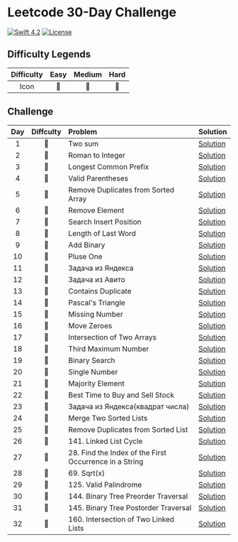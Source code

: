 # Leetcode 30-Day Challenge

[![Swift 4.2](https://img.shields.io/badge/Swift-5.0-orange.svg?style=flat)](https://developer.apple.com/swift/)  [![License](https://img.shields.io/github/license/mashape/apistatus.svg)](https://github.com/twho/LeetCode-Swift/blob/master/LICENSE)

## Difficulty Legends
| Difficulty | Easy | Medium | Hard |
|:--: | :--: | :--: |  :--: |
| Icon | 📗 | 📙 | 📕 |

## Challenge
| Day | Diffculty | Problem | Solution |
|:--:| :--: | :-- | -- |
| 1 |📗| Two sum | [Solution](https://github.com/artdima/leetcode-30-day-challenge-swift/blob/main/LeetCodeChallenge/twoSum.swift)|
| 2 |📙| Roman to Integer | [Solution](https://github.com/artdima/leetcode-30-day-challenge-swift/blob/main/LeetCodeChallenge/romanToInt.swift)|
| 3 |📗| Longest Common Prefix | [Solution](https://github.com/artdima/leetcode-30-day-challenge-swift/blob/main/LeetCodeChallenge/longestCommonPrefix.swift)|
| 4 |📗| Valid Parentheses | [Solution](https://github.com/artdima/leetcode-30-day-challenge-swift/blob/main/LeetCodeChallenge/validParentheses.swift)|
| 5 |📗| Remove Duplicates from Sorted Array | [Solution](https://github.com/artdima/leetcode-30-day-challenge-swift/blob/main/LeetCodeChallenge/removeDuplicates.swift)|
| 6 |📗| Remove Element | [Solution](https://github.com/artdima/leetcode-30-day-challenge-swift/blob/main/LeetCodeChallenge/removeElement.swift)|
| 7 |📗| Search Insert Position | [Solution](https://github.com/artdima/leetcode-30-day-challenge-swift/blob/main/LeetCodeChallenge/searchInsert.swift)|
| 8 |📗| Length of Last Word | [Solution](https://github.com/artdima/leetcode-30-day-challenge-swift/blob/main/LeetCodeChallenge/lengthOfLastWord.swift)|
| 9 |📙| Add Binary | [Solution](https://github.com/artdima/leetcode-30-day-challenge-swift/blob/main/LeetCodeChallenge/addBinary.swift)|
| 10 |📗| Pluse One | [Solution](https://github.com/artdima/leetcode-30-day-challenge-swift/blob/main/LeetCodeChallenge/plusOne.swift)|
| 11 |📙| Задача из Яндекса | [Solution](https://github.com/artdima/leetcode-30-day-challenge-swift/blob/main/LeetCodeChallenge/findSinfle.swift)|
| 12 |📙| Задача из Авито | [Solution](https://github.com/artdima/leetcode-30-day-challenge-swift/blob/main/LeetCodeChallenge/solve.swift)|
| 13 |📗| Contains Duplicate | [Solution](https://github.com/artdima/leetcode-30-day-challenge-swift/blob/main/LeetCodeChallenge/containsDuplicate.swift) |
| 14 |📗| Pascal's Triangle | [Solution](https://github.com/artdima/leetcode-30-day-challenge-swift/blob/main/LeetCodeChallenge/pascalTriangle.swift) |
| 15 |📗| Missing Number | [Solution](https://github.com/artdima/leetcode-30-day-challenge-swift/blob/main/LeetCodeChallenge/missingNumber.swift) |
| 16 |📗| Move Zeroes | [Solution](https://github.com/artdima/leetcode-30-day-challenge-swift/blob/main/LeetCodeChallenge/moveZeroes.swift) |
| 17 |📗| Intersection of Two Arrays | [Solution](https://github.com/artdima/leetcode-30-day-challenge-swift/blob/main/LeetCodeChallenge/intersection.swift) |
| 18 |📗| Third Maximum Number | [Solution](https://github.com/artdima/leetcode-30-day-challenge-swift/blob/main/LeetCodeChallenge/thirdMax.swift) |
| 19 |📗| Binary Search | [Solution](https://github.com/artdima/leetcode-30-day-challenge-swift/blob/main/LeetCodeChallenge/searchBinary.swift) |
| 20 |📗| Single Number | [Solution](https://github.com/artdima/leetcode-30-day-challenge-swift/blob/main/LeetCodeChallenge/singleNumber.swift) |
| 21 |📗| Majority Element | [Solution](https://github.com/artdima/leetcode-30-day-challenge-swift/blob/main/LeetCodeChallenge/majorityElement.swift) |
| 22 |📗| Best Time to Buy and Sell Stock | [Solution](https://github.com/artdima/leetcode-30-day-challenge-swift/blob/main/LeetCodeChallenge/maxProfit.swift) |
| 23 |📗| Задача из Яндекса(квадрат числа) | [Solution](https://github.com/artdima/leetcode-30-day-challenge-swift/blob/main/LeetCodeChallenge/numberSquare.swift) |
| 24 |📗| Merge Two Sorted Lists | [Solution](https://github.com/artdima/leetcode-30-day-challenge-swift/blob/main/LeetCodeChallenge/mergeTwoLists.swift) |
| 25 |📗| Remove Duplicates from Sorted List | [Solution](https://github.com/artdima/leetcode-30-day-challenge-swift/blob/main/LeetCodeChallenge/deleteDuplicates.swift) |
| 26 |📗| 141. Linked List Cycle | [Solution](https://github.com/artdima/leetcode-30-day-challenge-swift/blob/main/LeetCodeChallenge/hasCycle.swift) |
| 27 |📗| 28. Find the Index of the First Occurrence in a String | [Solution](https://github.com/artdima/leetcode-30-day-challenge-swift/blob/main/LeetCodeChallenge/strStr.swift) |
| 28 |📗| 69. Sqrt(x) | [Solution](https://github.com/artdima/leetcode-30-day-challenge-swift/blob/main/LeetCodeChallenge/mySqrt.swift) |
| 29 |📗| 125. Valid Palindrome | [Solution](https://github.com/artdima/leetcode-30-day-challenge-swift/blob/main/LeetCodeChallenge/isPalindrome.swift) |
| 30 |📗| 144. Binary Tree Preorder Traversal | [Solution](https://github.com/artdima/leetcode-30-day-challenge-swift/blob/main/LeetCodeChallenge/preorderTraversal.swift) |
| 31 |📗| 145. Binary Tree Postorder Traversal | [Solution](https://github.com/artdima/leetcode-30-day-challenge-swift/blob/main/LeetCodeChallenge/postorderTraversal.swift) |
| 32 |📗| 160. Intersection of Two Linked Lists | [Solution](https://github.com/artdima/leetcode-30-day-challenge-swift/blob/main/LeetCodeChallenge/getIntersectionNode.swift) |





